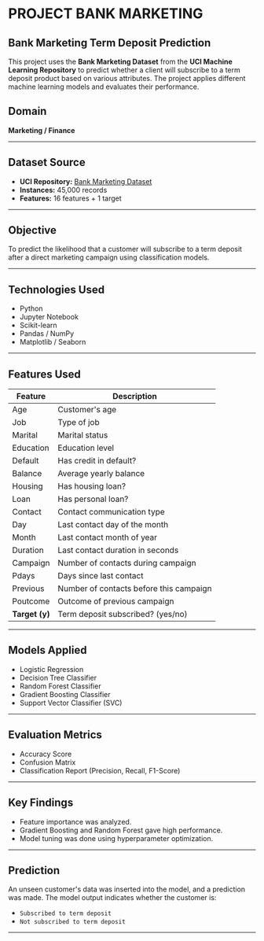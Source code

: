 # PROJECT BANK MARKETING


## Bank Marketing Term Deposit Prediction

This project uses the **Bank Marketing Dataset** from the **UCI Machine Learning Repository** to predict whether a client will subscribe to a term deposit product based on various attributes. The project applies different machine learning models and evaluates their performance.


## Domain

**Marketing / Finance**

---

## Dataset Source

- **UCI Repository:** [Bank Marketing Dataset](https://archive.ics.uci.edu/ml/datasets/Bank+Marketing)
- **Instances:** 45,000 records
- **Features:** 16 features + 1 target

---

##  Objective

To predict the likelihood that a customer will subscribe to a term deposit after a direct marketing campaign using classification models.

---

##  Technologies Used

- Python 
- Jupyter Notebook 
- Scikit-learn 
- Pandas / NumPy 
- Matplotlib / Seaborn 

---

##  Features Used

| Feature        | Description                          |
|----------------|--------------------------------------|
| Age            | Customer's age                       |
| Job            | Type of job                          |
| Marital        | Marital status                       |
| Education      | Education level                      |
| Default        | Has credit in default?               |
| Balance        | Average yearly balance               |
| Housing        | Has housing loan?                    |
| Loan           | Has personal loan?                   |
| Contact        | Contact communication type           |
| Day            | Last contact day of the month        |
| Month          | Last contact month of year           |
| Duration       | Last contact duration in seconds     |
| Campaign       | Number of contacts during campaign   |
| Pdays          | Days since last contact              |
| Previous       | Number of contacts before this campaign |
| Poutcome       | Outcome of previous campaign         |
| **Target (y)** | Term deposit subscribed? (yes/no)    |

---

##  Models Applied

- Logistic Regression
- Decision Tree Classifier
- Random Forest Classifier
- Gradient Boosting Classifier
- Support Vector Classifier (SVC)

---

##  Evaluation Metrics

- Accuracy Score
- Confusion Matrix
- Classification Report (Precision, Recall, F1-Score)

---

##  Key Findings

- Feature importance was analyzed.
- Gradient Boosting and Random Forest gave high performance.
- Model tuning was done using hyperparameter optimization.

---

##  Prediction

An unseen customer's data was inserted into the model, and a prediction was made. The model output indicates whether the customer is:
- `Subscribed to term deposit`
- `Not subscribed to term deposit`

---

